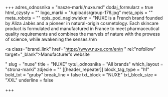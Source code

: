 +++
adres_odnosnika = "nasze-marki/nuxe.md"
dodaj_formularz = true
html_czysty = ""
logo_marki = "/uploads/group-176.jpg"
meta_opis = ""
meta_robots = ""
opis_pod_naglowiekm = "NUXE is a French brand founded by Aliza Jabès and a pioneer in natural-origin cosmetology. Each skincare product is formulated and manufactured in France to meet pharmaceutical quality requirements and combines the marvels of nature with the prowess of science, while awakening the senses.\n\n    <p><a class=\"brand_link\" href=\"https://www.nuxe.com/en\n    \" rel:\"nofollow\" target=\"_blank\">Manufacturer's website</a></p>"
slug = "nuxe"
title = "NUXE"
tytul_odnosnika = "All brands"
which_layout = "strona-marki"
zdjecie = ""
[[header_repeater]]
block_tag_type = "h1"
bold_txt = "gruby"
break_line = false
txt_block = "NUXE"
txt_block_size = "XXL"
underline = false

+++
